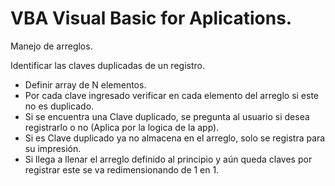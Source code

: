 # VBA Visual Basic for Aplications.
Manejo de arreglos.

Identificar las claves duplicadas de un registro.
- Definir array de N elementos.
- Por cada clave ingresado verificar en cada elemento del arreglo si este no es duplicado.
- Si se encuentra una Clave duplicado, se pregunta al usuario si desea registrarlo o no (Aplica por la logica de la app).
- Si es Clave duplicado ya no almacena en el arreglo, solo se registra para su impresión.
- Si llega a llenar el arreglo definido al principio y aún queda claves por registrar este se va redimensionando de 1 en 1.
